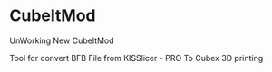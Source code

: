# CubeItMod

UnWorking New CubeItMod

Tool for convert BFB File from KISSlicer - PRO To Cubex 3D printing
